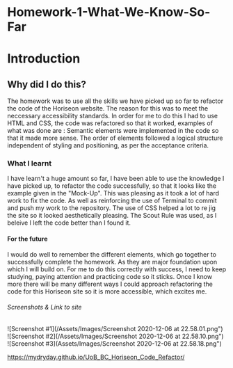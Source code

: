 # Homework-1-What-We-Know-So-Far
# Introduction

## Why did I do this?
The homework was to use all the skills we have picked up so far to refactor the code of the Horiseon website. The reason for this was to meet the neccessary accessibility standards. In order for me to do this I had to use HTML and CSS, the code was refactored so that it worked, examples of what was done are : Semantic elements were implemented in the code so that it made more sense. The order of elements followed a logical structure independent of styling and positioning, as per the acceptance criteria. 
### What I learnt
I have learn't a huge amount so far, I have been able to use the knowledge I have picked up, to refactor the code successfully, so that it looks like the example given in the "Mock-Up". This was pleasing as it took a lot of hard work to fix the code. As well as reinforcing the use of Terminal to commit and push my work to the repository. The use of CSS helped a lot to re jig the site so it looked aesthetically pleasing. The Scout Rule was used, as I beleive I left the code better than I found it. 

#### For the future
I would do well to remember the different elements, which go together to successfully complete the homework. As they are major foundation upon which I will build on. For me to do this correctly with success, I need to keep studying, paying attention and practicing code so it sticks. Once I know more there will be many different ways I could approach refactoring the code for this Horiseon site so it is more accessible, which excites me. 
###### Screenshots & Link to site
![Screenshot #1](/Assets/Images/Screenshot 2020-12-06 at 22.58.01.png")
![Screenshot #2](/Assets/Images/Screenshot 2020-12-06 at 22.58.10.png")
![Screenshot #3](Assets/Images/Screenshot 2020-12-06 at 22.58.18.png")

https://mydryday.github.io/UoB_BC_Horiseon_Code_Refactor/